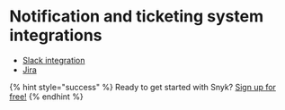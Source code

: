 # Notification and ticketing system integrations

* [Slack integration](slack-integration.md)
* [Jira](jira.md)

{% hint style="success" %}
Ready to get started with Snyk? [Sign up for free!](https://snyk.io/login?cta=sign-up&loc=footer&page=support_docs_page)
{% endhint %}


